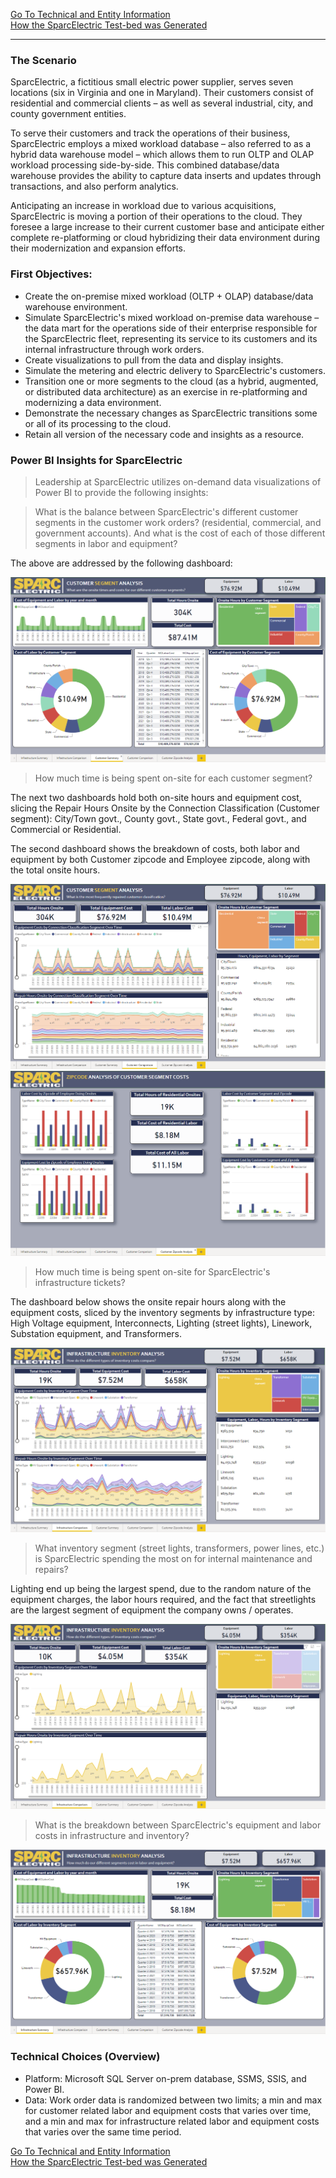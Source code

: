 [Go To Technical and Entity Information](technical.md)   
[How the SparcElectric Test-bed was Generated](steps_to_build.md)  

---

### The Scenario
SparcElectric, a fictitious small electric power supplier, serves seven locations (six in Virginia and one in Maryland).  Their customers consist of residential and commercial clients – as well as several industrial, city, and county government entities.

To serve their customers and track the operations of their business, SparcElectric employs a mixed workload database – also referred to as a hybrid data warehouse model – which allows them to run OLTP and OLAP workload processing side-by-side. This combined database/data warehouse provides the ability to capture data inserts and updates through transactions, and also perform analytics.

Anticipating an increase in workload due to various acquisitions, SparcElectric is moving a portion of their operations to the cloud. They foresee a large increase to their current customer base and anticipate either complete re-platforming or cloud hybridizing their data environment during their modernization and expansion efforts.

### First Objectives:
- Create the on-premise mixed workload (OLTP + OLAP) database/data warehouse environment.
- Simulate SparcElectric's mixed workload on-premise data warehouse – the data mart for the operations side of their enterprise responsible for the SparcElectric fleet, representing its service to its customers and its internal infrastructure through work orders.
- Create visualizations to pull from the data and display insights.
- Simulate the metering and electric delivery to SparcElectric's customers.
- Transition one or more segments to the cloud (as a hybrid, augmented, or distributed data architecture) as an exercise in re-platforming and modernizing a data environment.
- Demonstrate the necessary changes as SparcElectric transitions some or all of its processing to the cloud.
- Retain all version of the necessary code and insights as a resource.

### Power BI Insights for SparcElectric
> Leadership at SparcElectric utilizes on-demand data visualizations of Power BI to provide the following insights:

> What is the balance between SparcElectric's different customer segments in the customer work orders? (residential, commercial, and government accounts).
> And what is the cost of each of those different segments in labor and equipment?

The above are addressed by the following dashboard:

![Customer Segment Breakdown](./powerbi_pix/03CustomerSummary.PNG)



> How much time is being spent on-site for each customer segment?

The next two dashboards hold both on-site hours and equipment cost, slicing the Repair Hours Onsite by the Connection Classification (Customer segment): City/Town govt., County govt., State govt., Federal govt., and Commercial or Residential. 

The second dashboard shows the breakdown of costs, both labor and equipment by both Customer zipcode and Employee zipcode, along with the total onsite hours.

![Customer Onsite and Equipment](./powerbi_pix/04CustomerComparison.PNG) 
![Zipcode Analysis of Onsite Time](./powerbi_pix/05CustomerZipcodeAnalysis.PNG)



> How much time is being spent on-site for SparcElectric's infrastructure tickets? 

The dashboard below shows the onsite repair hours along with the equipment costs, sliced by the inventory segments by infrastructure type: High Voltage equipment, Interconnects, Lighting (street lights), Linework, Substation equipment, and Transformers.

![Infrastructure Onsite and Equipment](./powerbi_pix/02InfrastructureComparison.PNG)



> What inventory segment (street lights, transformers, power lines, etc.) is SparcElectric spending the most on for internal maintenance and repairs?

Lighting end up being the largest spend, due to the random nature of the equipment charges,  the labor hours required, and the fact that streetlights are the largest segment of equipment the company owns / operates.

![Lighting:Another view](./powerbi_pix/Lighting2.PNG)



> What is the breakdown between SparcElectric's equipment and labor costs in infrastructure and inventory? 

![Infrastructure Breakdown](./powerbi_pix/01InfrastructureSummary.PNG)



### Technical Choices (Overview)
- Platform: Microsoft SQL Server on-prem database, SSMS, SSIS, and Power BI.
- Data: Work order data is randomized between two limits; a min and max for customer related labor and equipment costs that varies over time, and a min and max for infrastructure related labor and equipment costs that varies over the same time period.

[Go To Technical and Entity Information](technical.md)  
[How the SparcElectric Test-bed was Generated](steps_to_build.md)

             
             
